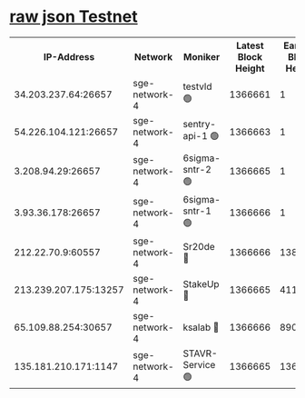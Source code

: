 
[raw json Testnet](https://rpc-check.sget.stavr.tech/sget/rpc-sget-result.json)
=


<table><tr><th>IP-Address</th><th>Network</th><th>Moniker</th><th>Latest Block Height</th><th>Earliest Block Height</th><th>Catching Up</th><th>Tx Index</th><th>Voting Power</th><th>Scan Time</th></tr><tr><td>34.203.237.64:26657</td><td>sge-network-4</td><td>testvld 🟢</td><td>1366661</td><td>1</td><td>False</td><td>on</td><td>0</td><td>2024-02-01T08:37:41.277955326UTC</td></tr><tr><td>54.226.104.121:26657</td><td>sge-network-4</td><td>sentry-api-1 🟢</td><td>1366663</td><td>1</td><td>False</td><td>on</td><td>0</td><td>2024-02-01T08:37:54.184913122UTC</td></tr><tr><td>3.208.94.29:26657</td><td>sge-network-4</td><td>6sigma-sntr-2 🟢</td><td>1366665</td><td>1</td><td>False</td><td>on</td><td>0</td><td>2024-02-01T08:38:04.404449811UTC</td></tr><tr><td>3.93.36.178:26657</td><td>sge-network-4</td><td>6sigma-sntr-1 🟢</td><td>1366666</td><td>1</td><td>False</td><td>on</td><td>0</td><td>2024-02-01T08:38:07.161140443UTC</td></tr><tr><td>212.22.70.9:60557</td><td>sge-network-4</td><td>Sr20de 🔴</td><td>1366666</td><td>138001</td><td>False</td><td>on</td><td>104</td><td>2024-02-01T08:38:10.051814880UTC</td></tr><tr><td>213.239.207.175:13257</td><td>sge-network-4</td><td>StakeUp 🔴</td><td>1366665</td><td>411001</td><td>False</td><td>off</td><td>100</td><td>2024-02-01T08:38:03.346211498UTC</td></tr><tr><td>65.109.88.254:30657</td><td>sge-network-4</td><td>ksalab 🔴</td><td>1366666</td><td>890001</td><td>False</td><td>off</td><td>1599</td><td>2024-02-01T08:38:07.538131378UTC</td></tr><tr><td>135.181.210.171:1147</td><td>sge-network-4</td><td>STAVR-Service 🟢</td><td>1366665</td><td>1366001</td><td>False</td><td>on</td><td>0</td><td>2024-02-01T08:38:03.765082883UTC</td></tr></table>
